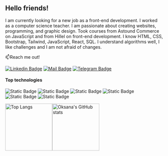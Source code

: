 ## Hello friends!

I am currently looking for a new job as a front-end development. I worked as a computer science teacher. I am passionate about creating websites, programming, and graphic design. Took courses from Astound Commerce on JavaScript and from Hillel on front-end development. I know HTML, CSS, Bootstrap, Tailwind, JavaScript, React, SQL. I understand algorithms well, I like challenges and I am not afraid of changes.

📫Reach me out!

[![Linkedin Badge](https://img.shields.io/badge/linkedin-%230A66C2?style=flat&logo=linkedin)](https://www.linkedin.com/in/oksana-korobko-fd/)
[![Mail Badge](https://img.shields.io/badge/gmail-white?style=flat&logo=gmail)](mailto:oksana.korobko.fd@gmail.com)
[![Telegram Badge](https://img.shields.io/badge/telegram-white?style=flat&logo=telegram)](https://t.me/oksana_omk)

#### Top technologies

![Static Badge](https://img.shields.io/badge/html5-black?style=for-the-badge&logo=html5&logoColor=black&labelColor=%23E34F26)
![Static Badge](https://img.shields.io/badge/css3-black?style=for-the-badge&logo=css3&logoColor=black&labelColor=%231572B6)
![Static Badge](https://img.shields.io/badge/bootstrap-black?style=for-the-badge&logo=bootstrap&logoColor=black&labelColor=%237952B3)
![Static Badge](https://img.shields.io/badge/tailwindcss-black?style=for-the-badge&logo=tailwindcss&logoColor=black&labelColor=%2306B6D4)
![Static Badge](https://img.shields.io/badge/javascript-black?style=for-the-badge&logo=javascript&logoColor=black&labelColor=%23F7DF1E)
![Static Badge](https://img.shields.io/badge/react-black?style=for-the-badge&logo=react&logoColor=black&labelColor=%2361DAFB)

<img alt = "Top Langs" src = "https://github-readme-stats.vercel.app/api/top-langs/?username=Oksana-Korobko&layout=compact" height = "150px"><img alt = "Oksana's GitHub stats" src = "https://github-readme-stats.vercel.app/api?username=Oksana-Korobko&show_icons=true&theme=transparent" height = "150px">







